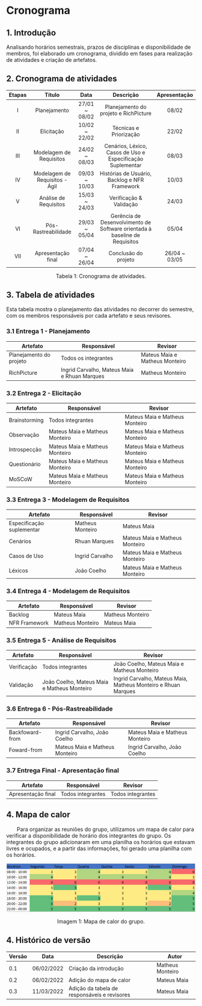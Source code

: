 # Cronograma

## 1. Introdução
  Analisando horários semestrais, prazos de disciplinas e disponibilidade de membros, foi elaborado um cronograma, dividido em fases para realização de atividades e criação de artefatos.
## 2. Cronograma de atividades

<center>

| Etapas | Título       | Data                                           | Descrição        | Apresentação        |
| :------: | :----------: | :---------------------------------------------------: | :------------: | :------------: |
| I    | Planejamento | 27/01 ~ 08/02 | Planejamento do projeto e RichPicture | 08/02 |
| II    | Elicitação | 10/02 ~ 22/02 | Técnicas e Priorização | 22/02 |
| III    | Modelagem de Requisitos | 24/02 ~ 08/03 | Cenários, Léxico, Casos de Uso e Especificação Suplementar | 08/03 |
| IV    | Modelagem de Requisitos - Ágil | 09/03 ~ 10/03 | Histórias de Usuário, Backlog e NFR Framework | 10/03 |
| V    | Análise de Requisitos | 15/03 ~ 24/03 | Verificação & Validação | 24/03 |
| VI    | Pós-Rastreabilidade | 29/03 ~ 05/04 | Gerência de Desenvolvimento de Software orientada à baseline de Requisitos | 05/04 |
| VII    | Apresentação final | 07/04 ~ 26/04 | Conclusão do projeto | 26/04 ~ 03/05 |

<figcaption>Tabela 1: Cronograma de atividades.</figcaption>

</center>

## 3. Tabela de atividades

Esta tabela mostra o planejamento das atividades no decorrer do semestre, com os membros responsáveis por cada artefato e seus revisores.

### 3.1 Entrega 1 - Planejamento

| Artefato | Responsável       | Revisor                      | 
| ------ | ---------- | --------------------------------------------------- | 
| Planejamento do projeto | Todos os integrantes | Mateus Maia e Matheus Monteiro|
| RichPicture | Ingrid Carvalho, Mateus Maia e Rhuan Marques | Matheus Monteiro |

### 3.2 Entrega 2 - Elicitação

| Artefato | Responsável       | Revisor                      | 
| ------ | ---------- | --------------------------------------------------- | 
| Brainstorming | Todos integrantes  | Mateus Maia e Matheus Monteiro|
| Observação| Mateus Maia e Matheus Monteiro| Mateus Maia e Matheus Monteiro|
| Introspecção| Mateus Maia e Matheus Monteiro| Mateus Maia e Matheus Monteiro|
| Questionário| Mateus Maia e Matheus Monteiro| Mateus Maia e Matheus Monteiro|
| MoSCoW | Mateus Maia e Matheus Monteiro | Mateus Maia e Matheus Monteiro|


### 3.3 Entrega 3 - Modelagem de Requisitos

| Artefato | Responsável       | Revisor                      | 
| ------ | ---------- | --------------------------------------------------- | 
| Especificação suplementar | Matheus Monteiro  | Mateus Maia |
| Cenários| Rhuan Marques| Mateus Maia e Matheus Monteiro|
| Casos de Uso| Ingrid Carvalho| Mateus Maia e Matheus Monteiro|
| Léxicos| João Coelho| Mateus Maia e Matheus Monteiro|


### 3.4 Entrega 4 - Modelagem de Requisitos

| Artefato | Responsável       | Revisor                      | 
| ------ | ---------- | --------------------------------------------------- | 
| Backlog | Mateus Maia  | Matheus Monteiro |
| NFR Framework| Matheus Monteiro| Mateus Maia |

### 3.5 Entrega 5 - Análise de Requisitos

| Artefato | Responsável       | Revisor                      | 
| ------ | ---------- | --------------------------------------------------- | 
| Verificação | Todos integrantes  | João Coelho, Mateus Maia e Matheus Monteiro |
| Validação| João Coelho, Mateus Maia e Matheus Monteiro| Ingrid Carvalho, Mateus Maia, Matheus Monteiro e Rhuan Marques |

### 3.6 Entrega 6 - Pós-Rastreabilidade

| Artefato | Responsável       | Revisor                      | 
| ------ | ---------- | --------------------------------------------------- | 
| Backfoward-from | Ingrid Carvalho, João Coelho  | Mateus Maia e Matheus Monteiro |
| Foward-from | Mateus Maia e Matheus Monteiro  | Ingrid Carvalho, João Coelho |

### 3.7 Entrega Final - Apresentação final

| Artefato | Responsável       | Revisor                      | 
| ------ | ---------- | --------------------------------------------------- | 
| Apresentação final | Todos integrantes  | Todos integrantes |

## 4. Mapa de calor

&emsp;&emsp;Para organizar as reuniões do grupo, utilizamos um mapa de calor para verificar a disponibilidade de horário dos integrantes do grupo. Os integrantes do grupo adicionaram em uma planilha os horários que estavam livres e ocupados, e a partir das informações, foi gerado uma planilha com os horários. 

<center>

![Mapa de Calor](../assets/mapadecalor/heatmap.png)

<figcaption>Imagem 1: Mapa de calor do grupo.</figcaption>

</center>

## 4. Histórico de versão
<center>

| Versão | Data       | Descrição                                           | Autor        |
| ------ | ---------- | --------------------------------------------------- | ------------ |
| 0.1    | 06/02/2022 | Criação da introdução | Matheus Monteiro |
| 0.2    | 06/02/2022 | Adição do mapa de calor | Mateus Maia |
| 0.3    | 11/03/2022 | Adição da tabela de responsáveis e revisores | Mateus Maia | 

</center>